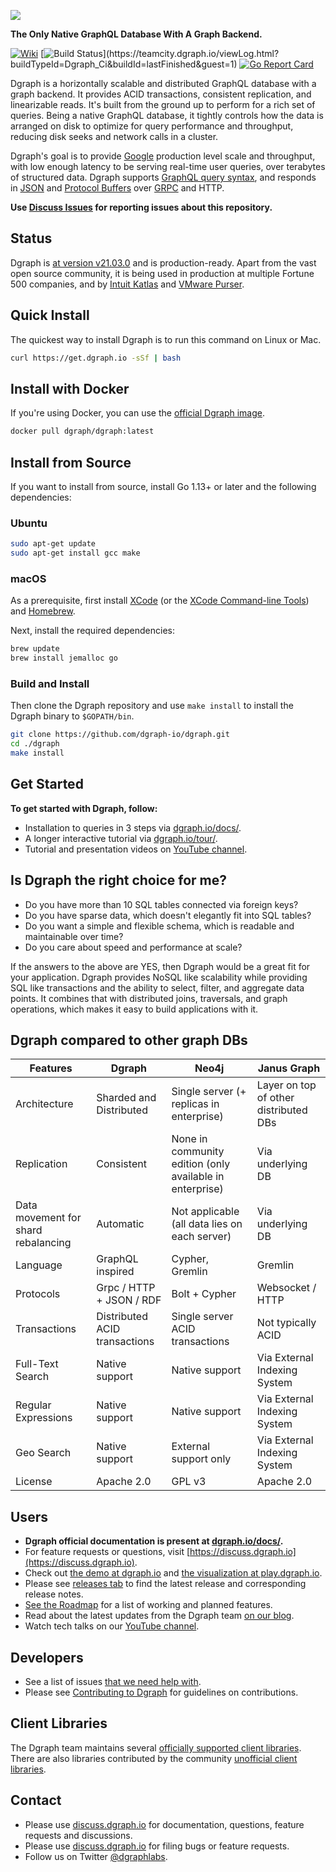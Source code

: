 ![](/logo.png)

**The Only Native GraphQL Database With A Graph Backend.**

[![Wiki](https://img.shields.io/badge/res-wiki-blue.svg)](https://dgraph.io/docs/)
[![Build Status](https://teamcity.dgraph.io/guestAuth/app/rest/builds/buildType:(id:Dgraph_Ci)/statusIcon.svg)](https://teamcity.dgraph.io/viewLog.html?buildTypeId=Dgraph_Ci&buildId=lastFinished&guest=1)
[![Go Report Card](https://goreportcard.com/badge/github.com/dgraph-io/dgraph)](https://goreportcard.com/report/github.com/dgraph-io/dgraph)

Dgraph is a horizontally scalable and distributed GraphQL database with a graph backend. It provides ACID transactions, consistent replication, and linearizable reads. It's built from the ground up to perform for
a rich set of queries. Being a native GraphQL database, it tightly controls how the
data is arranged on disk to optimize for query performance and throughput,
reducing disk seeks and network calls in a cluster.


Dgraph's goal is to provide [Google](https://www.google.com) production level scale and throughput,
with low enough latency to be serving real-time user queries, over terabytes of structured data.
Dgraph supports [GraphQL query syntax](https://dgraph.io/docs/master/query-language/), and responds in [JSON](http://www.json.org/) and [Protocol Buffers](https://developers.google.com/protocol-buffers/) over [GRPC](http://www.grpc.io/) and HTTP.

**Use [Discuss Issues](https://discuss.dgraph.io/c/issues/dgraph/38) for reporting issues about this repository.**

## Status

Dgraph is [at version v21.03.0][rel] and is production-ready. Apart from the vast open source community, it is being used in
production at multiple Fortune 500 companies, and by
[Intuit Katlas](https://github.com/intuit/katlas) and [VMware Purser](https://github.com/vmware/purser).

[rel]: https://github.com/dgraph-io/dgraph/releases/tag/v21.03.0

## Quick Install

The quickest way to install Dgraph is to run this command on Linux or Mac.

```bash
curl https://get.dgraph.io -sSf | bash
```

## Install with Docker

If you're using Docker, you can use the [official Dgraph image](https://hub.docker.com/r/dgraph/dgraph/).

```bash
docker pull dgraph/dgraph:latest
```

## Install from Source

If you want to install from source, install Go 1.13+ or later and the following dependencies:

### Ubuntu

```bash
sudo apt-get update
sudo apt-get install gcc make
```

### macOS

As a prerequisite, first install [XCode](https://apps.apple.com/us/app/xcode/id497799835?mt=12) (or the [XCode Command-line Tools](https://developer.apple.com/downloads/)) and [Homebrew](https://brew.sh/).

Next, install the required dependencies:

```bash
brew update
brew install jemalloc go
```

### Build and Install

Then clone the Dgraph repository and use `make install` to install the Dgraph binary to `$GOPATH/bin`.


```bash
git clone https://github.com/dgraph-io/dgraph.git
cd ./dgraph
make install
```

## Get Started
**To get started with Dgraph, follow:**

- Installation to queries in 3 steps via [dgraph.io/docs/](https://dgraph.io/docs/get-started/).
- A longer interactive tutorial via [dgraph.io/tour/](https://dgraph.io/tour/).
- Tutorial and
presentation videos on [YouTube channel](https://www.youtube.com/channel/UCghE41LR8nkKFlR3IFTRO4w/featured).

## Is Dgraph the right choice for me?

- Do you have more than 10 SQL tables connected via foreign keys?
- Do you have sparse data, which doesn't elegantly fit into SQL tables?
- Do you want a simple and flexible schema, which is readable and maintainable
  over time?
- Do you care about speed and performance at scale?

If the answers to the above are YES, then Dgraph would be a great fit for your
application. Dgraph provides NoSQL like scalability while providing SQL like
transactions and the ability to select, filter, and aggregate data points. It
combines that with distributed joins, traversals, and graph operations, which
makes it easy to build applications with it.

## Dgraph compared to other graph DBs

| Features | Dgraph | Neo4j | Janus Graph |
| -------- | ------ | ----- | ----------- |
| Architecture | Sharded and Distributed | Single server (+ replicas in enterprise) | Layer on top of other distributed DBs |
| Replication | Consistent | None in community edition (only available in enterprise) | Via underlying DB |
| Data movement for shard rebalancing | Automatic | Not applicable (all data lies on each server) | Via underlying DB |
| Language | GraphQL inspired | Cypher, Gremlin | Gremlin |
| Protocols | Grpc / HTTP + JSON / RDF | Bolt + Cypher | Websocket / HTTP |
| Transactions | Distributed ACID transactions | Single server ACID transactions | Not typically ACID
| Full-Text Search | Native support | Native support | Via External Indexing System |
| Regular Expressions | Native support | Native support | Via External Indexing System |
| Geo Search | Native support | External support only | Via External Indexing System |
| License | Apache 2.0 | GPL v3 | Apache 2.0 |

## Users
- **Dgraph official documentation is present at [dgraph.io/docs/](https://dgraph.io/docs/).**
- For feature requests or questions, visit
  [https://discuss.dgraph.io](https://discuss.dgraph.io).
- Check out [the demo at dgraph.io](http://dgraph.io) and [the visualization at
  play.dgraph.io](http://play.dgraph.io/).
- Please see [releases tab](https://github.com/dgraph-io/dgraph/releases) to
  find the latest release and corresponding release notes.
- [See the Roadmap](https://discuss.dgraph.io/t/product-roadmap-2020/8479) for a list of
  working and planned features.
- Read about the latest updates from the Dgraph team [on our
  blog](https://open.dgraph.io/).
- Watch tech talks on our [YouTube
  channel](https://www.youtube.com/channel/UCghE41LR8nkKFlR3IFTRO4w/featured).

## Developers
- See a list of issues [that we need help with](https://github.com/dgraph-io/dgraph/issues?q=is%3Aissue+is%3Aopen+label%3A%22help+wanted%22).
- Please see [Contributing to Dgraph](https://github.com/dgraph-io/dgraph/blob/master/CONTRIBUTING.md) for guidelines on contributions.

## Client Libraries
The Dgraph team maintains several [officially supported client libraries](https://dgraph.io/docs/clients/). There are also libraries contributed by the community [unofficial client libraries](https://dgraph.io/docs/clients#unofficial-dgraph-clients).

## Contact
- Please use [discuss.dgraph.io](https://discuss.dgraph.io) for documentation, questions, feature requests and discussions.
- Please use [discuss.dgraph.io](https://discuss.dgraph.io/c/issues/dgraph/38) for filing bugs or feature requests.
- Follow us on Twitter [@dgraphlabs](https://twitter.com/dgraphlabs).
